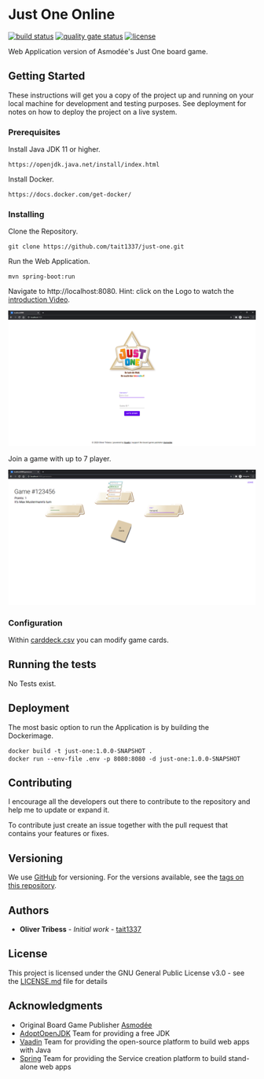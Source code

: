 # Just One Online
[![build status](https://github.com/Tait1337/just-one/workflows/build/badge.svg)](https://github.com/Tait1337/just-one/actions)
[![quality gate status](https://sonarcloud.io/api/project_badges/measure?project=Tait1337_just-one&metric=alert_status)](https://sonarcloud.io/dashboard?id=Tait1337_just-one)
[![license](https://img.shields.io/github/license/Tait1337/just-one)](LICENSE)

Web Application version of Asmodée's Just One board game.

## Getting Started

These instructions will get you a copy of the project up and running on your local machine for development and testing purposes. See deployment for notes on how to deploy the project on a live system.

### Prerequisites

Install Java JDK 11 or higher.

```
https://openjdk.java.net/install/index.html
```

Install Docker.
```
https://docs.docker.com/get-docker/
```

### Installing

Clone the Repository.
```
git clone https://github.com/tait1337/just-one.git
```

Run the Web Application.
```
mvn spring-boot:run
```

Navigate to http://localhost:8080.
Hint: click on the Logo to watch the [introduction Video](https://youtu.be/IzXhC_NQctg).

![Main Page](screenshot_index.png)

Join a game with up to 7 player.

![Gallery Page](screenshot_game.png)

### Configuration

Within [carddeck.csv](src/main/resources/carddeck.csv) you can modify game cards.

## Running the tests

No Tests exist.

## Deployment

The most basic option to run the Application is by building the Dockerimage.

```
docker build -t just-one:1.0.0-SNAPSHOT .
docker run --env-file .env -p 8080:8080 -d just-one:1.0.0-SNAPSHOT
```

## Contributing

I encourage all the developers out there to contribute to the repository and help me to update or expand it.

To contribute just create an issue together with the pull request that contains your features or fixes.

## Versioning

We use [GitHub](https://github.com/) for versioning. For the versions available, see the [tags on this repository](https://github.com/tait1337/just-one/tags).

## Authors

* **Oliver Tribess** - *Initial work* - [tait1337](https://github.com/tait1337)

## License

This project is licensed under the GNU General Public License v3.0 - see the [LICENSE.md](LICENSE.md) file for details

## Acknowledgments

* Original Board Game Publisher [Asmodée](https://asmodee.com/)
* [AdoptOpenJDK](https://adoptopenjdk.net/) Team for providing a free JDK
* [Vaadin](https://vaadin.com/) Team for providing the open-source platform to build web apps with Java
* [Spring](https://spring.io/) Team for providing the Service creation platform to build stand-alone web apps